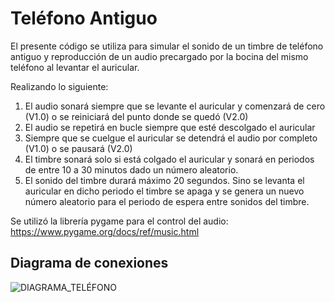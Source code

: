 # Teléfono Antiguo

El presente código se utiliza para simular el sonido de un timbre de teléfono antiguo y reproducción de un audio precargado por la bocina del mismo teléfono al levantar el auricular. 

Realizando lo siguiente:

<ol>
  <li>El audio sonará siempre que se levante el auricular y comenzará de cero (V1.0) o se reiniciará del punto donde se quedó (V2.0)</li>
  <li>El audio se repetirá en bucle siempre que esté descolgado el auricular</li>
  <li>Siempre que se cuelgue el auricular se detendrá el audio por completo (V1.0) o se pausará (V2.0)</li>
  <li>El timbre sonará solo si está colgado el auricular y sonará en periodos de entre 10 a 30 minutos dado un número aleatorio.</li>
  <li>El sonido del timbre durará máximo 20 segundos. Sino se levanta el auricular en dicho periodo el timbre se apaga y se genera un nuevo número aleatorio para el periodo de espera entre sonidos del timbre.</li>
</ol>

Se utilizó la librería pygame para el control del audio:
https://www.pygame.org/docs/ref/music.html

<h2>Diagrama de conexiones</h2>

![DIAGRAMA_TELÉFONO](https://github.com/user-attachments/assets/23751176-6373-44f7-ad7d-ea8e7e48de07)
